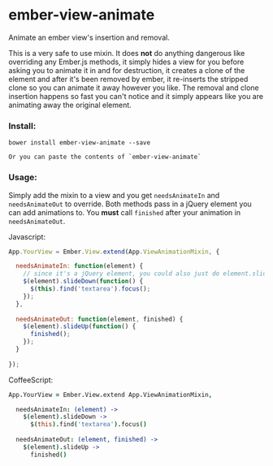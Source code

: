 ember-view-animate
==================

Animate an ember view's insertion and removal.

This is a very safe to use mixin. It does **not** do anything dangerous like overriding any Ember.js methods, it simply hides a view for you before asking you to animate it in and for destruction, it creates a clone of the element and after it's been removed by ember, it re-inserts the stripped clone so you can animate it away however you like. The removal and clone insertion happens so fast you can't notice and it simply appears like you are animating away the original element.

### Install:

    bower install ember-view-animate --save
    
    Or you can paste the contents of `ember-view-animate`

### Usage:

Simply add the mixin to a view and you get `needsAnimateIn` and `needsAnimateOut` to override. Both methods pass in a jQuery element you can add animations to. You **must** call `finished` after your animation in `needsAnimateOut`.

Javascript:

```js
App.YourView = Ember.View.extend(App.ViewAnimationMixin, {

  needsAnimateIn: function(element) {
    // since it's a jQuery element, you could also just do element.slideDown
    $(element).slideDown(function() {
      $(this).find('textarea').focus();
    });
  },
  
  needsAnimateOut: function(element, finished) {
    $(element).slideUp(function() {
      finished();
    });
  }
  
});
```

CoffeeScript:

```coffeescript
App.YourView = Ember.View.extend App.ViewAnimationMixin,

  needsAnimateIn: (element) ->
    $(element).slideDown ->
      $(this).find('textarea').focus()
      
  needsAnimateOut: (element, finished) ->
    $(element).slideUp ->
      finished()
```
